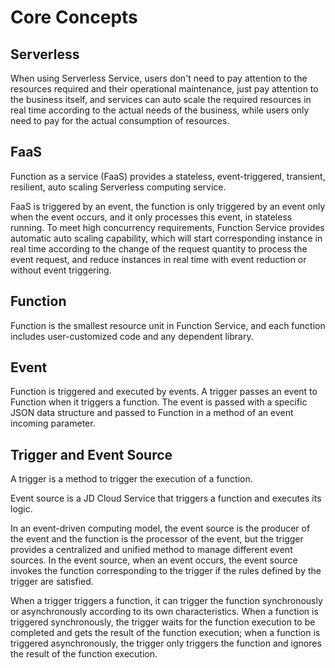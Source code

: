# Core Concepts 

## Serverless

When using Serverless Service, users don't need to pay attention to the resources required and their operational maintenance, just pay attention to the business itself, and services can auto scale the required resources in real time according to the actual needs of the business, while users only need to pay for the actual consumption of resources.

 

## FaaS

Function as a service (FaaS) provides a stateless, event-triggered, transient, resilient, auto scaling Serverless computing service.

FaaS is triggered by an event, the function is only triggered by an event only when the event occurs, and it only processes this event, in stateless running. To meet high concurrency requirements, Function Service provides automatic auto scaling capability, which will start corresponding instance in real time according to the change of the request quantity to process the event request, and reduce instances in real time with event reduction or without event triggering.

 

## Function

Function is the smallest resource unit in Function Service, and each function includes user-customized code and any dependent library.

 

## Event

Function is triggered and executed by events. A trigger passes an event to Function when it triggers a function. The event is passed with a specific JSON data structure and passed to Function in a method of an event incoming parameter.

 

## Trigger and Event Source

A trigger is a method to trigger the execution of a function.

Event source is a JD Cloud Service that triggers a function and executes its logic.

In an event-driven computing model, the event source is the producer of the event and the function is the processor of the event, but the trigger provides a centralized and unified method to manage different event sources. In the event source, when an event occurs, the event source invokes the function corresponding to the trigger if the rules defined by the trigger are satisfied.

When a trigger triggers a function, it can trigger the function synchronously or asynchronously according to its own characteristics. When a function is triggered synchronously, the trigger waits for the function execution to be completed and gets the result of the function execution; when a function is triggered asynchronously, the trigger only triggers the function and ignores the result of the function execution.
